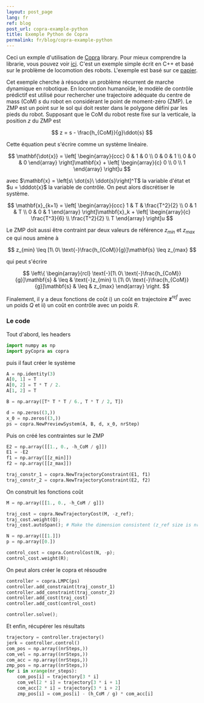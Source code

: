 ```yaml
---
layout: post_page
lang: fr
ref: blog
post_url: copra-example-python
title: Exemple Python de Copra
permalink: fr/blog/copra-example-python
---
```


Ceci un exmple d'utilisation de [Copra](https://github.com/vsamy/Copra) library.
Pour mieux comprendre la librarie, vous pouvez voir [ici]({{site.url}}/en/git-repository/copra).
C'est un exemple simple écrit en C++ et basé sur le problème de locomotion des robots.
L'exemple est basé sur ce [papier](https://hal.inria.fr/inria-00390462/document).
<!--more-->

Cet exemple cherche à résoudre un problème récurrent de marche dynamique en robotique.
En locomotion humanoïde, le modèle de contrôle prédictif est utilisé pour rechercher une trajectoire adéquate du centre de mass (CoM) $s$ du robot en considérant le point de moment-zéro (ZMP). 
Le ZMP est un point sur le sol qui doit rester dans le polygone défini par les pieds du robot.
Supposant que le CoM du robot reste fixe sur la verticale, la position $z$ du ZMP est

$$
    z = s - \frac{h_{CoM}}{g}\ddot{s}
$$

Cette équation peut s'écrire comme un système linéaire.

$$
    \mathbf{\dot{x}} = 
    \left[
        \begin{array}{ccc}
            0 & 1 & 0 \\
            0 & 0 & 1 \\
            0 & 0 & 0
        \end{array}
    \right]\mathbf{x} +
    \left[
        \begin{array}{c}
            0 \\
            0 \\
            1
        \end{array}
    \right]u
$$

avec $\mathbf{x} = \left[s\ \dot{s}\ \ddot{s}\right]^T$ la variable d'état
et $u = \dddot{x}$ la variable de contrôle.
On peut alors discrétiser le système.

$$
    \mathbf{x}_{k+1} = 
    \left[
        \begin{array}{ccc}
            1 & T & \frac{T^2}{2} \\
            0 & 1 & T \\
            0 & 0 & 1
        \end{array}
    \right]\mathbf{x}_k +
    \left[
        \begin{array}{c}
            \frac{T^3}{6} \\
            \frac{T^2}{2} \\
            T
        \end{array}
    \right]u
$$

Le ZMP doit aussi être contraint par deux valeurs de référence $z_{min}$ et $z_{max}$
ce qui nous amène à

$$
    z_{min} \leq [1\ 0\ \text{-}\frac{h_{CoM}}{g}]\mathbf{s} \leq z_{max}
$$

qui peut s'écrire

$$
    \left\{
        \begin{array}{rcl}
            \text{-}[1\ 0\ \text{-}\frac{h_{CoM}}{g}]\mathbf{s} & \leq & \text{-}z_{min} \\
            [1\ 0\ \text{-}\frac{h_{CoM}}{g}]\mathbf{s}  & \leq & z_{max}
        \end{array}
    \right.
$$

Finalement, il y a deux fonctions de coût i) un coût en trajectoire $\mathbf{z}^{ref}$ avec un poids $Q$ et ii) un coût en contrôle avec un poids $R$.

### Le code
Tout d'abord, les headers

```python
import numpy as np
import pyCopra as copra
```

puis il faut créer le système

```python
A = np.identity(3)
A[0, 1] = T
A[0, 2] = T * T / 2.
A[1, 2] = T

B = np.array([T* T * T / 6., T * T / 2, T])

d = np.zeros((3,))
x_0 = np.zeros((3,))
ps = copra.NewPreviewSystem(A, B, d, x_0, nrStep)
```

Puis on créé les contraintes sur le ZMP

```python
E2 = np.array([[1., 0., -h_CoM / g]])
E1 = -E2
f1 = np.array([[z_min]])
f2 = np.array([[z_max]])

traj_constr_1 = copra.NewTrajectoryConstraint(E1, f1)
traj_constr_2 = copra.NewTrajectoryConstraint(E2, f2)
```

On construit les fonctions coût

```python
M = np.array([[1., 0., -h_CoM / g]])

traj_cost = copra.NewTrajectoryCost(M, -z_ref);
traj_cost.weight(Q);
traj_cost.autoSpan(); # Make the dimension consistent (z_ref size is nrSteps)

N = np.array([[1.]])
p = np.array([0.])

control_cost = copra.ControlCost(N, -p);
control_cost.weight(R);
```

On peut alors créer le copra et résoudre

```python
controller = copra.LMPC(ps)
controller.add_constraint(traj_constr_1)
controller.add_constraint(traj_constr_2)
controller.add_cost(traj_cost)
controller.add_cost(control_cost)

controller.solve();
```

Et enfin, récupérer les résultats

```python
trajectory = controller.trajectory()
jerk = controller.control()
com_pos = np.array((nrSteps,))
com_vel = np.array((nrSteps,))
com_acc = np.array((nrSteps,))
zmp_pos = np.array((nrSteps,))
for i in xrange(nr_steps):
    com_pos[i] = trajectory[3 * i]
    com_vel[2 * i] = trajectory[3 * i + 1]
    com_acc[2 * i] = trajectory[3 * i + 2]
    zmp_pos[i] = com_pos[i] - (h_CoM / g) * com_acc[i]
```
